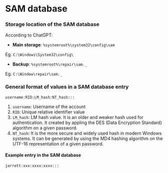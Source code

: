 # SAM database

### Storage location of the SAM database

According to ChatGPT:

* **Main storage**: `%systemroot%\system32\config\sam`

Eg. `C:\Windows\System32\config\`

* **Backup**: `%systemroot%\repair\sam._`

Eg. `C:\Window\repair\sam._`

### General format of values in a SAM database entry

`username:RID:LM_hash:NT_hash:::`

1. `username`: Username of the account
2. `RID`: Unique relative identifier value
3. `LM_hash`: LM hash value. It is an older and weaker hash used for authentication. It created by appling the DES (Data Encryption Standard) algorithm on a given password.
4. `NT_hash`: It is the more secure and widely used hash in modern Windows systems. It can be generated by using the MD4 hashing algorithm on the UTF-16 representation of a given password.

#### Example entry in the SAM database

`jarrett:xxx:xxxx:xxxx:::`
